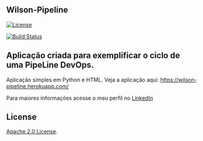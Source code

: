 
## Wilson-Pipeline


<!-- Lincense -->
[![License](https://img.shields.io/badge/License-Apache%202.0-blue.svg)](https://opensource.org/licenses/Apache-2.0)

<!-- Status do TravisCI -->
[![Build Status](https://www.travis-ci.org/wilsonribeiro/wilson-pipeline.svg?branch=master)](https://www.travis-ci.org/wilsonribeiro/wilson-pipeline)


## Aplicação criada para exemplificar o ciclo de uma PipeLine DevOps.


Aplicação simples em Python e HTML. Veja a aplicação aqui: https://wilson-pipeline.herokuapp.com/


Para maiores informações acesse o meu perfil no [LinkedIn](https://www.linkedin.com/in/wilsonribeiro2/)


## License

<!-- Keep full URL links to repo files because this README syncs from main to gh-pages.  -->
[Apache 2.0 License](https://github.com/wilsonribeiro/wilson-pipeline/blob/master/LICENSE).

